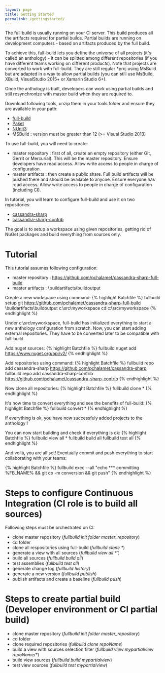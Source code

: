 ```yaml
---
layout: page
title: Getting Started
permalink: /gettingstarted/
---
```

The full build is usually running on your CI server. This build produces all the artifacts required for partial builds. Partial builds are running on development computers - based on artifacts produced by the full build.

To achieve this, full-build lets you define the universe of all projects (it's called an anthology) - it can be splitted among different repositories (if you have different teams working on different products). Note that projects are converted to work with full-build. They are still regular *proj using MsBuild but are adapted in a way to allow partial builds (you can still use MsBuild, XBuild, VisualStudio 2015+ or Xamarin Studio 6+).

Once the anthology is built, developers can work using partial builds and still resynchronize with master build when they are required to.

Download following tools, unzip them in your tools folder and ensure they are available in your path:

  * [full-build](https://github.com/full-build/full-build/releases)
  * [Paket](https://fsprojects.github.io/Paket)
  * [NUnit3](http://www.nunit.org)
  * MSBuild : version must be greater than 12 (>= Visual Studio 2013)

To use full-build, you will need to create:

  * master repository : first of all, create an empty repository (either Git, Gerrit or Mercurial). This will be the master repository. Ensure developers have read access. Allow write access to people in charge of configuration.
  * master artifacts : then create a public share. Full build artifacts will be pushed there and should be available to anyone. Ensure everyone has read access. Allow write access to people in charge of configuration (including CI).

In tutorial, you will learn to configure full-build and use it on two repositories:

  * [cassandra-sharp](https://github.com/pchalamet/cassandra-sharp)
  * [cassandra-sharp-contrib](https://github.com/pchalamet/cassandra-sharp-contrib)

The goal is to setup a workspace using given repositories, getting rid of NuGet packages and build everything from sources only.

# Tutorial
This tutorial assumes following configuration:

  * master repository : https://github.com/pchalamet/cassandra-sharp-full-build
  * master artifacts : \\buildartifacts\buildoutput

Create a new workspace using command:
{% highlight Batchfile %}
fullbuild setup git https://github.com/pchalamet/cassandra-sharp-full-build \\buildartifacts\buildoutput c:\src\myworkspace 
cd c:\src\myworkspace
{% endhighlight %}

Under c:\src\myworkspace, full-build has initialized everything to start a new anthology configuration from scratch. Now, you can start adding external repositories. They have to be converted later to be compatible with full-build. 

Add nuget sources:
{% highlight Batchfile %}
fullbuild nuget add https://www.nuget.org/api/v2/
{% endhighlight %}

Add repositories using command:
{% highlight Batchfile %}
fullbuild repo add cassandra-sharp https://github.com/pchalamet/cassandra-sharp 
fullbuild repo add cassandra-sharp-contrib https://github.com/pchalamet/cassandra-sharp-contrib
{% endhighlight %}

Now clone all repositories:
{% highlight Batchfile %}
fullbuild clone *
{% endhighlight %}

It's now time to convert everything and see the benefits of full-build:
{% highlight Batchfile %}
fullbuild convert *
{% endhighlight %}

If everything is ok, you have now successfuly added projects to the anthology !


You can now start building and check if everything is ok:
{% highlight Batchfile %}
fullbuild view all * 
fullbuild build all
fullbuild test all
{% endhighlight %}

And voilà, you are all set! Eventually commit and push everything to start collaborating with your teams:

{% highlight Batchfile %}
fullbuild exec --all "echo *** committing %FB_NAME% && git co -m conversion && git push" 
{% endhighlight %}

# Steps to configure Continuous Integration (CI role is to build all sources)
Following steps must be orchestrated on CI:

  * clone master repository (_fullbuild init folder master_repository_)
  * cd folder
  * clone all respositories using full-build (_fullbuild clone *_)
  * generate a view with all sources (_fullbuild view all *_`)
  * build all sources (_fullbuild build all_)
  * test assemblies (_fullbuild test all_)
  * generate change log (_fullbuild history_)
  * generate a new version (_fullbuild publish_)
  * publish artifacts and create a baseline (_fullbuild push_)

# Steps to create partial build (Developer environment or CI partial build)

  * clone master repository (_fullbuild init folder master_repository_)
  * cd folder
  * clone required repositories (_fullbuild clone repoName_)
  * build a view with sources selection filter (_fullbuild view mypartialview repoName/*_)
  * build view sources (_fullbuild build mypartialview_)
  * test view sources (_fullbuild test mypartialview_)
